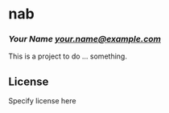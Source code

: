 # nab
### _Your Name <your.name@example.com>_

This is a project to do ... something.

## License

Specify license here

